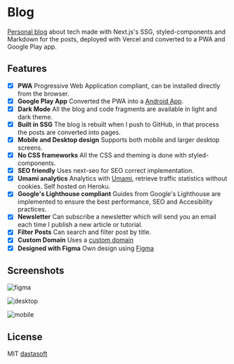 # Blog

[Personal blog](https://blog.dastasoft.com) about tech made with Next.js's SSG, styled-components and Markdown for the posts, deployed with Vercel and converted to a PWA and Google Play app.

## Features

- [x] **PWA** Progressive Web Application compliant, can be installed directly from the browser.
- [x] **Google Play App** Converted the PWA into a [Android App](https://play.google.com/store/apps/details?id=com.dastasoft.blog.twa).
- [x] **Dark Mode** All the blog and code fragments are available in light and dark theme.
- [x] **Built in SSG** The blog is rebuilt when I push to GitHub, in that process the posts are converted into pages.
- [x] **Mobile and Desktop design** Supports both mobile and larger desktop screens.
- [x] **No CSS frameworks** All the CSS and theming is done with styled-components.
- [x] **SEO friendly** Uses next-seo for SEO correct implementation.
- [x] **Umami analytics** Analytics with [Umami](https://umami.is/), retrieve traffic statistics without cookies. Self hosted on Heroku.
- [x] **Google's Lighthouse compliant** Guides from Google's Lighthouse are implemented to ensure the best performance, SEO and Accesibility practices.
- [x] **Newsletter** Can subscribe a newsletter which will send you an email each time I publish a new article or tutorial.
- [x] **Filter Posts** Can search and filter post by title.
- [x] **Custom Domain** Uses a [custom domain](https://dastasoft.com)
- [x] **Designed with Figma** Own design using [Figma](https://www.figma.com/)

## Screenshots

![figma](https://media.discordapp.net/attachments/727479740050571294/823457572748394546/unknown.png)

![desktop](https://play-lh.googleusercontent.com/2K7DjW1iwSmUGEWWPh_IcPXf5m2fBD6M5GyPq47o0fSQjF39NXu0wr5264z8EfKkP2_2=w1920-h932-rw)

![mobile](https://play-lh.googleusercontent.com/xsyKAXCaKSVrI8oCt-wKQW2irrRZPixeCDZopRf2r5cF8SOY6WOrsHI514cnY1Z3RroW=w1920-h332-rw)

## License

MIT [dastasoft](https://dastasoft.com)
